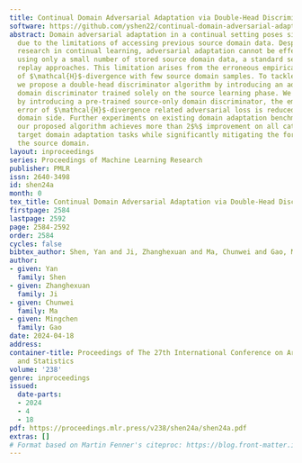 ```yaml
---
title: Continual Domain Adversarial Adaptation via Double-Head Discriminators
software: https://github.com/yshen22/continual-domain-adversarial-adaptation
abstract: Domain adversarial adaptation in a continual setting poses significant challenges
  due to the limitations of accessing previous source domain data. Despite extensive
  research in continual learning, adversarial adaptation cannot be effectively accomplished
  using only a small number of stored source domain data, a standard setting in memory
  replay approaches. This limitation arises from the erroneous empirical estimation
  of $\mathcal{H}$-divergence with few source domain samples. To tackle this problem,
  we propose a double-head discriminator algorithm by introducing an addition source-only
  domain discriminator trained solely on the source learning phase. We prove that
  by introducing a pre-trained source-only domain discriminator, the empirical estimation
  error of $\mathcal{H}$-divergence related adversarial loss is reduced from the source
  domain side. Further experiments on existing domain adaptation benchmarks show that
  our proposed algorithm achieves more than 2$%$ improvement on all categories of
  target domain adaptation tasks while significantly mitigating the forgetting of
  the source domain.
layout: inproceedings
series: Proceedings of Machine Learning Research
publisher: PMLR
issn: 2640-3498
id: shen24a
month: 0
tex_title: Continual Domain Adversarial Adaptation via Double-Head Discriminators
firstpage: 2584
lastpage: 2592
page: 2584-2592
order: 2584
cycles: false
bibtex_author: Shen, Yan and Ji, Zhanghexuan and Ma, Chunwei and Gao, Mingchen
author:
- given: Yan
  family: Shen
- given: Zhanghexuan
  family: Ji
- given: Chunwei
  family: Ma
- given: Mingchen
  family: Gao
date: 2024-04-18
address:
container-title: Proceedings of The 27th International Conference on Artificial Intelligence
  and Statistics
volume: '238'
genre: inproceedings
issued:
  date-parts:
  - 2024
  - 4
  - 18
pdf: https://proceedings.mlr.press/v238/shen24a/shen24a.pdf
extras: []
# Format based on Martin Fenner's citeproc: https://blog.front-matter.io/posts/citeproc-yaml-for-bibliographies/
---
```

